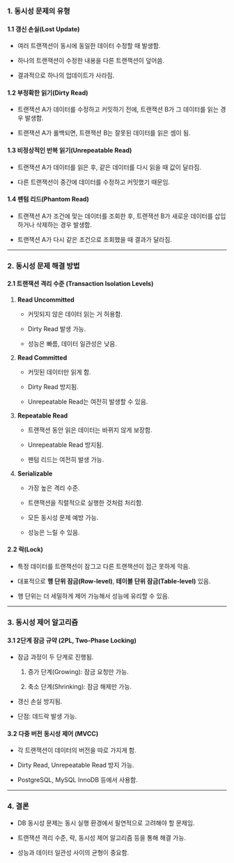 ### 1. 동시성 문제의 유형

#### 1.1 갱신 손실(Lost Update)

- 여러 트랜잭션이 동시에 동일한 데이터 수정할 때 발생함.
    
- 하나의 트랜잭션이 수정한 내용을 다른 트랜잭션이 덮어씀.
    
- 결과적으로 하나의 업데이트가 사라짐.
    

#### 1.2 부정확한 읽기(Dirty Read)

- 트랜잭션 A가 데이터를 수정하고 커밋하기 전에, 트랜잭션 B가 그 데이터를 읽는 경우 발생함.
    
- 트랜잭션 A가 롤백되면, 트랜잭션 B는 잘못된 데이터를 읽은 셈이 됨.
    

#### 1.3 비정상적인 반복 읽기(Unrepeatable Read)

- 트랜잭션 A가 데이터를 읽은 후, 같은 데이터를 다시 읽을 때 값이 달라짐.
    
- 다른 트랜잭션이 중간에 데이터를 수정하고 커밋했기 때문임.
    

#### 1.4 팬텀 리드(Phantom Read)

- 트랜잭션 A가 조건에 맞는 데이터를 조회한 후, 트랜잭션 B가 새로운 데이터를 삽입하거나 삭제하는 경우 발생함.
    
- 트랜잭션 A가 다시 같은 조건으로 조회했을 때 결과가 달라짐.
    

---

### 2. 동시성 문제 해결 방법

#### 2.1 트랜잭션 격리 수준 (Transaction Isolation Levels)

1. **Read Uncommitted**
    
    - 커밋되지 않은 데이터 읽는 거 허용함.
        
    - Dirty Read 발생 가능.
        
    - 성능은 빠름, 데이터 일관성은 낮음.
        
2. **Read Committed**
    
    - 커밋된 데이터만 읽게 함.
        
    - Dirty Read 방지됨.
        
    - Unrepeatable Read는 여전히 발생할 수 있음.
        
3. **Repeatable Read**
    
    - 트랜잭션 동안 읽은 데이터는 바뀌지 않게 보장함.
        
    - Unrepeatable Read 방지됨.
        
    - 팬텀 리드는 여전히 발생 가능.
        
4. **Serializable**
    
    - 가장 높은 격리 수준.
        
    - 트랜잭션을 직렬적으로 실행한 것처럼 처리함.
        
    - 모든 동시성 문제 예방 가능.
        
    - 성능은 느릴 수 있음.
        

#### 2.2 락(Lock)

- 특정 데이터를 트랜잭션이 잠그고 다른 트랜잭션이 접근 못하게 막음.
    
- 대표적으로 **행 단위 잠금(Row-level)**, **테이블 단위 잠금(Table-level)** 있음.
    
- 행 단위는 더 세밀하게 제어 가능해서 성능에 유리할 수 있음.
    

---

### 3. 동시성 제어 알고리즘

#### 3.1 2단계 잠금 규약 (2PL, Two-Phase Locking)

- 잠금 과정이 두 단계로 진행됨.
    
    1. 증가 단계(Growing): 잠금 요청만 가능.
        
    2. 축소 단계(Shrinking): 잠금 해제만 가능.
        
- 갱신 손실 방지됨.
    
- 단점: 데드락 발생 가능.
    

#### 3.2 다중 버전 동시성 제어 (MVCC)

- 각 트랜잭션이 데이터의 버전을 따로 가지게 함.
    
- Dirty Read, Unrepeatable Read 방지 가능.
    
- PostgreSQL, MySQL InnoDB 등에서 사용함.
    

---

### 4. 결론

- DB 동시성 문제는 동시 실행 환경에서 필연적으로 고려해야 할 문제임.
    
- 트랜잭션 격리 수준, 락, 동시성 제어 알고리즘 등을 통해 해결 가능.
    
- 성능과 데이터 일관성 사이의 균형이 중요함.